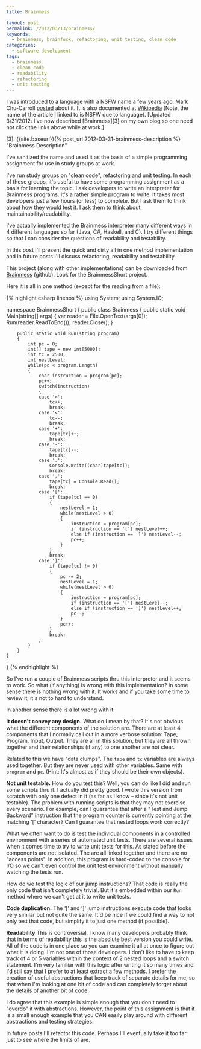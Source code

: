 ```yaml
---
title: Brainmess

layout: post
permalink: /2012/03/13/brainmess/
keywords:
  - brainmess, brainfuck, refactoring, unit testing, clean code
categories:
  - software development
tags:
  - brainmess
  - clean code
  - readability
  - refactoring
  - unit testing
---
```

I was introduced to a language with a NSFW name a few years ago. Mark Chu-Carroll [posted][1] about it. It is also documented at [Wikipedia][2] (Note, the name of the article I linked to is NSFW due to language). [Updated 3/31/2012: I've now described [Brainmess][3] on my own blog so one need not click the links above while at work.]

 [1]: http://scienceblogs.com/goodmath/2009/09/the_one_the_only_brainfck.php
 [2]: http://en.wikipedia.org/wiki/Brainfuck
 [3]: {{site.baseurl}}{% post_url 2012-03-31-brainmess-description %} "Brainmess Description"

<!--more-->

I've sanitized the name and used it as the basis of a simple programming assignment for use in study groups at work.


I've run study groups on "clean code", refactoring and unit testing. In each of these groups, it's useful to have some programming assignment as a basis for learning the topic. I ask developers to write an interpreter for Brainmess programs. It's a rather simple program to write. It takes most developers just a few hours (or less) to complete. But I ask them to think about how they would test it. I ask them to think about maintainability/readability.

I've actually implemented the Brainmess interpreter many different ways in 4 different languages so far (Java, C#, Haskell, and C). I try different things so that I can consider the questions of readability and testability.

In this post I'll present the quick and dirty all in one method implementation and in future posts I'll discuss refactoring, readability and testability.

This project (along with other implementations) can be downloaded from [Brainmess][4] (github). Look for the BrainmessShort project.

Here it is all in one method (except for the reading from a file):

{% highlight csharp linenos %}
using System;
using System.IO;

namespace BrainmessShort
{
   public class Brainmess
   {
        public static void Main(string[] args)
        {
            var reader = File.OpenText(args[0]);
            Run(reader.ReadToEnd());
            reader.Close();
        }

        public static void Run(string program)
        {
            int pc = 0;
            int[] tape = new int[5000];
            int tc = 2500;
            int nestLevel;
            while(pc < program.Length)
            {
                char instruction = program[pc];
                pc++;
                switch(instruction)
                {
                case '>':
                    tc++;
                    break;
                case '<':
                    tc--;
                    break;
                case '+':
                    tape[tc]++;
                    break;
                case '-':
                    tape[tc]--;
                    break;
                case '.':
                    Console.Write((char)tape[tc]);
                    break;
                case ',':
                    tape[tc] = Console.Read();
                    break;
                case '[':
                    if (tape[tc] == 0)
                    {
                        nestLevel = 1;
                        while(nestLevel > 0)
                        {
                            instruction = program[pc];
                            if (instruction == '[') nestLevel++;
                            else if (instruction == ']') nestLevel--;
                            pc++;
                        }
                    }
                    break;
                case ']':
                    if (tape[tc] != 0)
                    {
                        pc -= 2;
                        nestLevel = 1;
                        while(nestLevel > 0)
                        {
                            instruction = program[pc];
                            if (instruction == '[') nestLevel--;
                            else if (instruction == ']') nestLevel++;
                            pc--;
                        }
                        pc++;
                    }
                    break;
                }
            }
        }
    }
}
{% endhighlight %}

So I've run a couple of Brainmess scripts thru this interpreter and it seems to work. So what (if anything) is wrong with this implementation? In some sense there is nothing wrong with it. It works and if you take some time to review it, it's not to hard to understand.

In another sense there is a lot wrong with it.

**It doesn't convey any design.** What do I mean by that? It's not obvious what the different components of the solution are. There are at least 4 components that I normally call out in a more verbose solution: Tape, Program, Input, Output. They are all in this solution, but they are all thrown together and their relationships (if any) to one another are not clear.

Related to this we have "data clumps". The `tape` and `tc` variables are always used together. But they are never used with other variables. Same with `program` and `pc`. (Hint: It's almost as if they should be their own objects).

**Not unit testable.** How do you test this? Well, you can do like I did and run some scripts thru it. I actually did pretty good. I wrote this version from scratch with only one defect in it (as far as I know &#8211; since it's not unit testable). The problem with running scripts is that they may not exercise every scenario. For example, can I guarantee that after a "Test and Jump Backward" instruction that the program counter is currently pointing at the matching &#8216;[&#8216; character? Can I guarantee that nested loops work correctly?

What we often want to do is test the individual components in a controlled environment with a series of automated unit tests. There are several issues when it comes time to try to write unit tests for this. As stated before the components are not isolated. The are all linked together and there are no "access points". In addition, this program is hard-coded to the console for I/O so we can't even control the unit test environment without manually watching the tests run.

How do we test the logic of our jump instructions? That code is really the only code that isn't completely trivial. But it's embedded within our `Run` method where we can't get at it to write unit tests.

**Code duplication.** The &#8216;[&#8216; and &#8216;]' jump instructions execute code that looks very similar but not quite the same. It'd be nice if we could find a way to not only test that code, but simplify it to just one method (if possible).

**Readability** This is controversial. I know many developers probably think that in terms of readability this is the absolute best version you could write. All of the code is in one place so you can examine it all at once to figure out what it is doing. I'm not one of those developers. I don't like to have to keep track of 4 or 5 variables within the context of 2 nested loops and a switch statement. I'm very familiar with this logic after writing it so many times and I'd still say that I prefer to at least extract a few methods. I prefer the creation of useful abstractions that keep track of separate details for me, so that when I'm looking at one bit of code and can completely forget about the details of another bit of code.

I do agree that this example is simple enough that you don't need to "overdo" it with abstractions. However, the point of this assignment is that it is a small enough example that you CAN easily play around with different abstractions and testing strategies.

In future posts I'll refactor this code. Perhaps I'll eventually take it too far just to see where the limits of are.


 [4]: https://github.com/michaelgwelch/brainmess "GitHub Brainmess"
